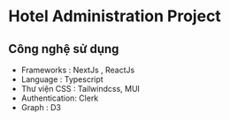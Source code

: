 # Hotel Administration Project

## Công nghệ sử dụng

- Frameworks : NextJs , ReactJs
- Language : Typescript
- Thư viện CSS : Tailwindcss, MUI
- Authentication: Clerk
- Graph : D3
